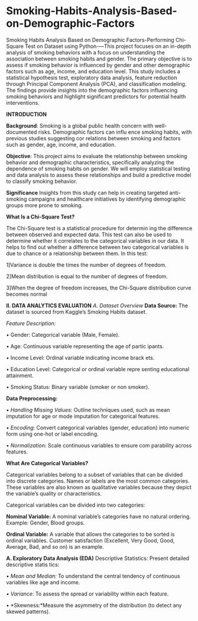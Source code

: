 # Smoking-Habits-Analysis-Based-on-Demographic-Factors
Smoking Habits Analysis Based on Demographic  Factors-Performing Chi-Square Test on Dataset using Python-—This project focuses on an in-depth analysis of smoking
 behaviors with a focus on understanding the association between
 smoking habits and gender. The primary objective is to assess if
 smoking behavior is influenced by gender and other demographic
 factors such as age, income, and education level. This study
 includes a statistical hypothesis test, exploratory data analysis,
 feature reduction through Principal Component Analysis (PCA),
 and classification modeling. The findings provide insights into the
 demographic factors influencing smoking behaviors and highlight
 significant predictors for potential health interventions. 


 
  **INTRODUCTION**

  
 **Background**: Smoking is a global public health concern
 with well-documented risks. Demographic factors can influ
ence smoking habits, with previous studies suggesting cor
relations between smoking and factors such as gender, age,
 income, and education.
 
 **Objective**: This project aims to evaluate the relationship
 between smoking behavior and demographic characteristics,
 specifically analyzing the dependence of smoking habits on
 gender. We will employ statistical testing and data analysis
 to assess these relationships and build a predictive model to
 classify smoking behavior.
 
**Significance** Insights from this study can help in creating
 targeted anti-smoking campaigns and healthcare initiatives by
 identifying demographic groups more prone to smoking.
 
**What Is a Chi-Square Test?**

 The Chi-Square test is a statistical procedure for determin
ing the difference between observed and expected data. This
 test can also be used to determine whether it correlates to the
 categorical variables in our data. It helps to find out whether a
 difference between two categorical variables is due to chance
 or a relationship between them. In this test:
 
1]Variance is double the times the number of degrees of
 freedom.
 
 2]Mean distribution is equal to the number of degrees of
 freedom.
 
 3]When the degree of freedom increases, the Chi-Square
 distribution curve becomes normal

**II. DATA ANALYTICS EVALUATION**
*A. Dataset Overview*
**Data Source:** The dataset is sourced from Kaggle’s Smoking
 Habits dataset.
 
 *Feature Description:*
 
 • Gender: Categorical variable (Male, Female).
 
  • Age: Continuous variable representing the age of partic
ipants.

 • Income Level: Ordinal variable indicating income brack
ets.

 • Education Level: Categorical or ordinal variable repre
senting educational attainment.

 • Smoking Status: Binary variable (smoker or non
smoker).

**Data Preprocessing:**

 • *Handling Missing Values*: Outline techniques used, such
 as mean imputation for age or mode imputation for
 categorical features.
 
 • *Encoding*: Convert categorical variables (gender, education) into numeric form using one-hot or label encoding.

 • *Normalization*: Scale continuous variables to ensure com
parability across features.

 **What Are Categorical Variables?**
 
 Categorical variables belong to a subset of variables that can
 be divided into discrete categories. Names or labels are the
 most common categories. These variables are also known as
 qualitative variables because they depict the variable’s quality
 or characteristics.
 
 Categorical variables can be divided into two categories:
 
 **Nominal Variable:** A nominal variable’s categories have
 no natural ordering. Example: Gender, Blood groups.
 
 **Ordinal Variable:** A variable that allows the categories to be sorted
 is ordinal variables. Customer satisfaction (Excellent, Very
 Good, Good, Average, Bad, and so on) is an example.
 
 **A. Exploratory Data Analysis (EDA)**
 Descriptive Statistics: Present detailed descriptive statis
tics:

 • *Mean and Median:* To understand the central tendency of
 continuous variables like age and income.
 
 • *Variance*: To assess the spread or variability within each
 feature.
 
 • *Skewness:*Measure the asymmetry of the distribution (to
 detect any skewed patterns).
